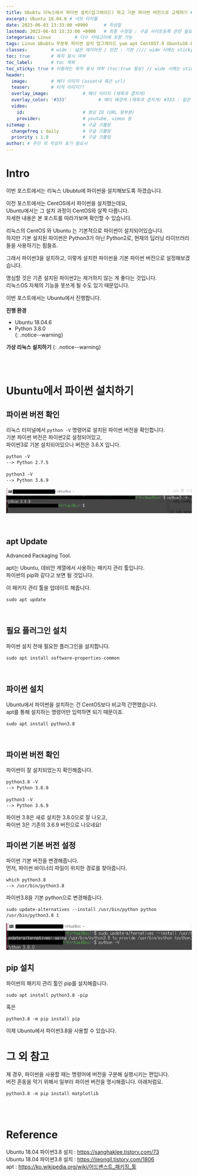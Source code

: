```yaml
---
title: Ububtu 리눅스에서 파이썬 설치(업그레이드) 하고 기본 파이썬 버전으로 교체하기 # 제목
excerpt: Ubuntu 18.04.6 # 서브 타이틀
date: 2023-06-03 13:33:00 +0900      # 작성일
lastmod: 2023-06-03 13:33:00 +0900   # 최종 수정일 : 구글 사이트등록 관련 필요
categories: Linux         # 다수 카테고리에 포함 가능
tags: Linux Ububtu 우분투 파이썬 설치 업그레이드 yum apt CentOS7.9 Ubuntu18.04.6     # 태그 복수개 가능
classes:         # wide : 넓은 레이아웃 / 빈칸 : 기본 //// wide 시에는 sticky toc 불가
toc: true        # 목차 표시 여부
toc_label:       # toc 제목
toc_sticky: true # 이동하는 목차 표시 여부 (toc:true 필요) // wide 시에는 sticky toc 불가
header: 
  image:         # 헤더 이미지 (asset내 혹은 url)
  teaser:        # 티저 이미지??
  overlay_image:             # 헤더 이미지 (제목과 겹치게)
  overlay_color: '#333'            # 헤더 배경색 (제목과 겹치게) #333 : 짙은 회색
  video:
    id:                      # 영상 ID (URL 뒷부분)
    provider:                # youtube, vimeo 등
sitemap :                    # 구글 크롤링
  changefreq : daily         # 구글 크롤링
  priority : 1.0             # 구글 크롤링
author: # 주인 외 작성자 표기 필요시
---
```

<!--postNo: 20230603_002-->

# Intro  

이번 포스트에서는 리눅스 Ububtu에 파이썬을 설치해보도록 하겠습니다.  

이전 포스트에서는 CentOS에서 파이썬을 설치했는데요,  
Ubuntu에서는 그 설치 과정이 CentOS와 살짝 다릅니다.  
자세한 내용은 본 포스트를 따라가보며 확인할 수 있습니다.  

리눅스의 CentOS 와 Ubuntu 는 기본적으로 파이썬이 설치되어있습니다.  
하지만 기본 설치된 파이썬은 Python3가 아닌 Python2로, 현재의 딥러닝 라이브러리들을 사용하기는 힘들죠.  

그래서 파이썬3을 설치하고, 이렇게 설치한 파이썬을 기본 파이썬 버전으로 설정해보겠습니다.  

명심할 것은 기존 설치된 파이썬2는 제거하지 않는 게 좋다는 것입니다.  
리눅스OS 자체의 기능을 못쓰게 될 수도 있기 때문입니다.  

이번 포스트에서는 Ubuntu에서 진행합니다.  

**진행 환경**
* Ubuntu 18.04.6    
* Python 3.8.0  
{: .notice--warning}

**가상 리눅스 설치하기**
[](https://whdrns2013.github.io/linux/20230530_001_centosinstall/)
{: .notice--warning}

<br>
<br>

# Ubuntu에서 파이썬 설치하기

## 파이썬 버전 확인

리눅스 터미널에서 `python -V` 명령어로 설치된 파이썬 버전을 확인합니다.  
기본 파이썬 버전은 파이썬2로 설정되어있고,  
파이썬3로 기본 설치되어있으나 버전은 3.6.X 입니다.  

```terminal
python -V
--> Python 2.7.5

python3 -V
--> Python 3.6.9
```

![](/assets/images/20230603_002_001.png)

<br>

## apt Update

Advanced Packaging Tool.  

apt는 Ubuntu, 데비안 계열에서 사용하는 패키지 관리 툴입니다.  
파이썬의 pip와 같다고 보면 될 것입니다.  

이 패키지 관리 툴을 업데이트 해줍니다.  

```terminal
sudo apt update  
```

<br>

## 필요 플러그인 설치  

파이썬 설치 전에 필요한 플러그인을 설치합니다.  

```terminal
sudo apt install software-properties-common
```

<br>

## 파이썬 설치  

Ubuntu에서 파이썬을 설치하는 건 CentOS보다 비교적 간편했습니다.  
apt를 통해 설치하는 명령어만 입력하면 되기 때문이죠.  

```terminal
sudo apt install python3.8
```

<br>

## 파이썬 버전 확인  

파이썬이 잘 설치되었는지 확인해줍니다.  

```terminal
python3.8 -V
--> Python 3.8.0

python3 -V
--> Python 3.6.9
```

파이썬 3.8은 새로 설치한 3.8.0으로 잘 나오고,  
파이썬 3은 기존의 3.6.9 버전으로 나오네요!  


## 파이썬 기본 버전 설정

파이썬 기본 버전을 변경해줍니다.  
먼저, 파이썬 바이너리 파일이 위치한 경로를 찾아줍니다.  

```terminal
which python3.8
--> /usr/bin/python3.8
```

파이썬3.8을 기본 python으로 변경해줍니다.  

```terminal
sudo update-alternatives --install /usr/bin/python python /usr/bin/python3.8 1
```

![](/assets/images/20230603_002_002.png)

## pip 설치  

파이썬의 패키지 관리 툴인 pip를 설치해줍니다.  

```terminal
sudo apt install python3.8 -pip
```

혹은

```terminal
python3.8 -m pip install pip
```

이제 Ubuntu에서 파이썬3.8을 사용할 수 있습니다.  


# 그 외 참고  

제 경우, 파이썬을 사용할 때는 명령어에 버전을 구분해 실행시키는 편입니다.  
버전 혼동을 막기 위해서 일부러 파이썬 버전을 명시해줍니다. 아래처럼요.  

```terminal
python3.8 -m pip install matplotlib
```


<br>
<br>

# Reference

Ubuntu 18.04 파이썬3.8 설치 : https://sanghaklee.tistory.com/73  
Ubuntu 18.04 파이썬3.8 설치 : https://jjeongil.tistory.com/1806  
apt : https://ko.wikipedia.org/wiki/어드밴스트_패키징_툴  
